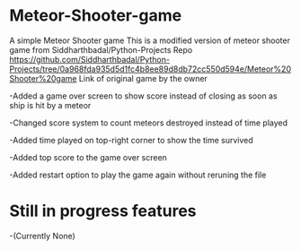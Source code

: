 # Meteor-Shooter-game
A simple Meteor Shooter game
This is a modified version of meteor shooter game from Siddharthbadal/Python-Projects Repo
https://github.com/Siddharthbadal/Python-Projects/tree/0a968fda935d5d1fc4b8ee89d8db72cc550d594e/Meteor%20Shooter%20game
Link of original game by the owner


-Added a game over screen to show score instead of closing as soon as ship is hit by a meteor

-Changed score system to count meteors destroyed instead of time played

-Added time played on top-right corner to show the time survived

-Added top score to the game over screen

-Added restart option to play the game again without reruning the file

# Still in progress features 
-(Currently None)